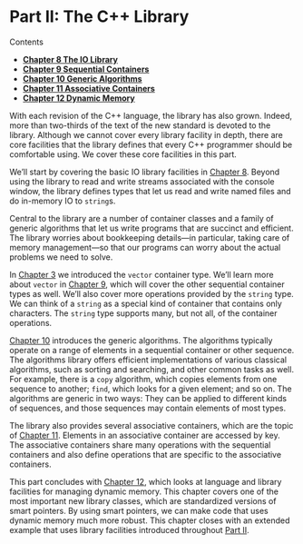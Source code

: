 <h1 id="filepos2066884">Part II: The C++ Library</h1>
<p>Contents</p><ul><li><strong><a href="082-chapter_8._the_io_library.html#filepos2071768">Chapter 8 The IO Library</a></strong></li><li><strong><a href="088-chapter_9._sequential_containers.html#filepos2171064">Chapter 9 Sequential Containers</a></strong></li><li><strong><a href="097-chapter_10._generic_algorithms.html#filepos2454824">Chapter 10 Generic Algorithms</a></strong></li><li><strong><a href="106-chapter_11._associative_containers.html#filepos2718579">Chapter 11 Associative Containers</a></strong></li><li><strong><a href="113-chapter_12._dynamic_memory.html#filepos2900383">Chapter 12 Dynamic Memory</a></strong></li></ul>

<p>With each revision of the C++ language, the library has also grown. Indeed, more than two-thirds of the text of the new standard is devoted to the library. Although we cannot cover every library facility in depth, there are core facilities that the library defines that every C++ programmer should be comfortable using. We cover these core facilities in this part.</p>
<p>We’ll start by covering the basic IO library facilities in <a href="082-chapter_8._the_io_library.html#filepos2071768">Chapter 8</a>. Beyond using the library to read and write streams associated with the console window, the library defines types that let us read and write named files and do in-memory IO to <code>string</code>s.</p>
<p>Central to the library are a number of container classes and a family of generic algorithms that let us write programs that are succinct and efficient. The library worries about bookkeeping details—in particular, taking care of memory management—so that our programs can worry about the actual problems we need to solve.</p>
<p>In <a href="029-chapter_3._strings_vectors_and_arrays.html#filepos633734">Chapter 3</a> we introduced the <code>vector</code> container type. We’ll learn more about <code>vector</code> in <a href="088-chapter_9._sequential_containers.html#filepos2171064">Chapter 9</a>, which will cover the other sequential container types as well. We’ll also cover more operations provided by the <code>string</code> type. We can think of a <code>string</code> as a special kind of container that contains only characters. The <code>string</code> type supports many, but not all, of the container operations.</p>
<p><a href="097-chapter_10._generic_algorithms.html#filepos2454824">Chapter 10</a> introduces the generic algorithms. The algorithms typically operate on a range of elements in a sequential container or other sequence. The algorithms library offers efficient implementations of various classical algorithms, such as sorting and searching, and other common tasks as well. For example, there is a <code>copy</code> algorithm, which copies elements from one sequence to another; <code>find</code>, which looks for a given element; and so on. The algorithms are generic in two ways: They can be applied to different kinds of sequences, and those sequences may contain elements of most types.</p>
<p>The library also provides several associative containers, which are the topic of <a href="106-chapter_11._associative_containers.html#filepos2718579">Chapter 11</a>. Elements in an associative container are accessed by key. The associative containers share many operations with the sequential containers and also define operations that are specific to the associative containers.</p>
<p>This part concludes with <a href="113-chapter_12._dynamic_memory.html#filepos2900383">Chapter 12</a>, which looks at language and library facilities for managing dynamic memory. This chapter covers one of the most important new library classes, which are standardized versions of smart pointers. By using smart pointers, we can make code that uses dynamic memory much more robust. This chapter closes with an extended example that uses library facilities introduced throughout <a href="081-part_ii_the_cpp_library.html#filepos2066884">Part II</a>.</p> 
